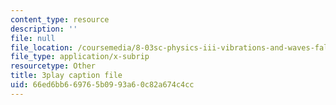 ```yaml
---
content_type: resource
description: ''
file: null
file_location: /coursemedia/8-03sc-physics-iii-vibrations-and-waves-fall-2016/66ed6bb669765b0993a60c82a674c4cc_jwh7LqjT4w0.vtt
file_type: application/x-subrip
resourcetype: Other
title: 3play caption file
uid: 66ed6bb6-6976-5b09-93a6-0c82a674c4cc
---
```

